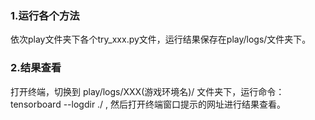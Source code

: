 ### 1.运行各个方法
依次play文件夹下各个try_xxx.py文件，运行结果保存在play/logs/文件夹下。
### 2.结果查看
打开终端，切换到  play/logs/XXX(游戏环境名)/  文件夹下，运行命令：tensorboard --logdir  ./ ,
然后打开终端窗口提示的网址进行结果查看。
